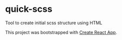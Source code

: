 # quick-scss
Tool to create initial scss structure using HTML

This project was bootstrapped with [Create React App](https://github.com/facebookincubator/create-react-app).

